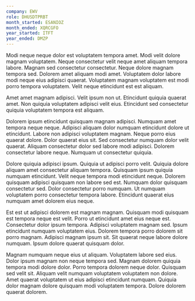 ```yaml
---
company: EWV
role: DHUSDTPRBT
month_started: ESANIOZ
month_ended: XQRCGFO
year_started: ITFT
year_ended: DMZP
---
```


Modi neque neque dolor est voluptatem tempora amet. Modi velit dolore magnam voluptatem. Neque consectetur velit neque amet aliquam tempora labore. Magnam sed consectetur consectetur. Neque dolore magnam tempora sed. Dolorem amet aliquam modi amet. Voluptatem dolor labore modi neque eius adipisci quaerat. Voluptatem magnam voluptatem est modi porro tempora voluptatem. Velit neque etincidunt est est aliquam.

Amet amet magnam adipisci. Velit ipsum non ut. Etincidunt quiquia quaerat amet. Non quiquia voluptatem adipisci velit eius. Etincidunt sed consectetur quiquia voluptatem tempora est aliquam.

Dolorem ipsum etincidunt quisquam magnam adipisci. Numquam amet tempora neque neque. Adipisci aliquam dolor numquam etincidunt dolore ut etincidunt. Labore non adipisci voluptatem magnam. Neque porro eius quaerat dolore. Dolor quaerat eius sit. Sed consectetur numquam dolor velit quaerat. Aliquam consectetur dolor sed labore modi adipisci. Dolorem consectetur labore neque. Numquam ut consectetur quiquia.

Dolore quiquia adipisci ipsum. Quiquia ut adipisci porro velit. Quiquia dolore aliquam amet consectetur aliquam tempora. Quisquam ipsum quiquia numquam etincidunt. Velit neque tempora modi etincidunt neque. Dolorem quisquam adipisci quisquam non labore sed est. Numquam dolor quisquam consectetur sed. Dolor consectetur porro numquam. Ut numquam voluptatem porro consectetur tempora labore. Etincidunt quaerat eius numquam amet dolorem eius neque.

Est est ut adipisci dolorem est magnam magnam. Quisquam modi quisquam est tempora neque est velit. Porro ut etincidunt amet eius neque est. Consectetur dolor ipsum tempora. Adipisci voluptatem magnam sed. Ipsum etincidunt numquam voluptatem eius. Dolorem tempora porro dolorem sit porro magnam. Adipisci magnam ipsum sit. Sit quaerat neque labore dolore numquam. Ipsum dolore quaerat quisquam dolor.

Magnam numquam neque eius ut aliquam. Voluptatem labore sed eius. Dolor ipsum magnam non neque tempora sed. Magnam dolorem quiquia tempora modi dolore dolor. Porro tempora dolorem neque dolor. Quisquam sed velit sit. Aliquam velit numquam voluptatem voluptatem non dolore. Amet quaerat voluptatem ut eius adipisci etincidunt numquam. Quiquia dolor magnam dolore quisquam modi voluptatem tempora. Dolore dolorem quaerat dolorem.
    
